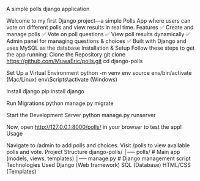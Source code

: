 A simple polls django application 

Welcome to my first Django project—a simple Polls App where users can vote on different polls and view results in real time. 
Features
 ✅ Create and manage polls 
✅ Vote on poll questions 
✅ View poll results dynamically 
✅ Admin panel for managing questions & choices 
✅ Built with Django and uses MySQL as the database 
Installation & Setup 
Follow these steps to get the app running:
Clone the Repository git clone https://github.com/MuwaEric/polls.git 
cd django-polls

Set Up a Virtual Environment 
python -m venv 
env source env/bin/activate (Mac/Linux) 
env\Scripts\activate (Windows)

Install django pip install django

Run Migrations python manage.py migrate

Start the Development Server python manage.py runserver

Now, open http://127.0.0.1:8000/polls/ in your browser to test the app! Usage

Navigate to /admin to add polls and choices.
Visit /polls to view available polls and vote. 
Project Structure 
django-polls/ 
│── polls/  # Main app (models, views, templates) 
│── manage.py # Django management script
Technologies Used
Django (Web framework)
SQL (Database)
HTML/CSS (Templates)

